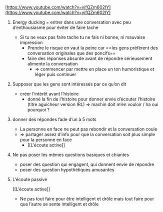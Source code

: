 [https://www.youtube.com/watch?v=yifQZm602IY](https://www.youtube.com/watch?v=yifQZm602IY)

1. Energy ducking = entrer dans une conversation avec peu d’enthousiasme pour éviter de faire tache
    - Si tu ne veux pas faire tache tu ne fais ni bonne, ni mauvaise impression
        - Prendre le risque en vaut la peine car ==les gens préfèrent des conversation originales que des poncifs==
        - faire des réponses absurde avant de répondre sérieusement alimente la conversation
            - ⇒ commencer par mettre en place un ton humoristique et léger puis continuer
2. Supposer que les gens sont intéressés par ce qu’on dit
    - créer l’intérêt avant l’histoire
        - donné la fin de l’histoire pour donner envie d’écouter l’histoire (titre aguicheur version IRL) ⇒ machin doit m’en vouloir / ha oui pourquoi ?
3. donner des répondes fade d’un à 5 mots
    - La personne en face ne peut pas rebondir et la conversation coule
    - ⇒ partager assez d’info pour que la conversation soit plus simple pour la personne en face
        - [[L’écoute active]]
4. Ne pas poser les mêmes questions basiques et chiantes
    - poser des question qui engagent, qui donnent envie de répondre
    - poser des question hypothétiques amusantes
5. L’écoute passive
    
    [[L’écoute active]]
    
    - Ne pas tout faire pour être intelligent et drôle mais tout faire pour que l’autre se sente intelligent et drôle